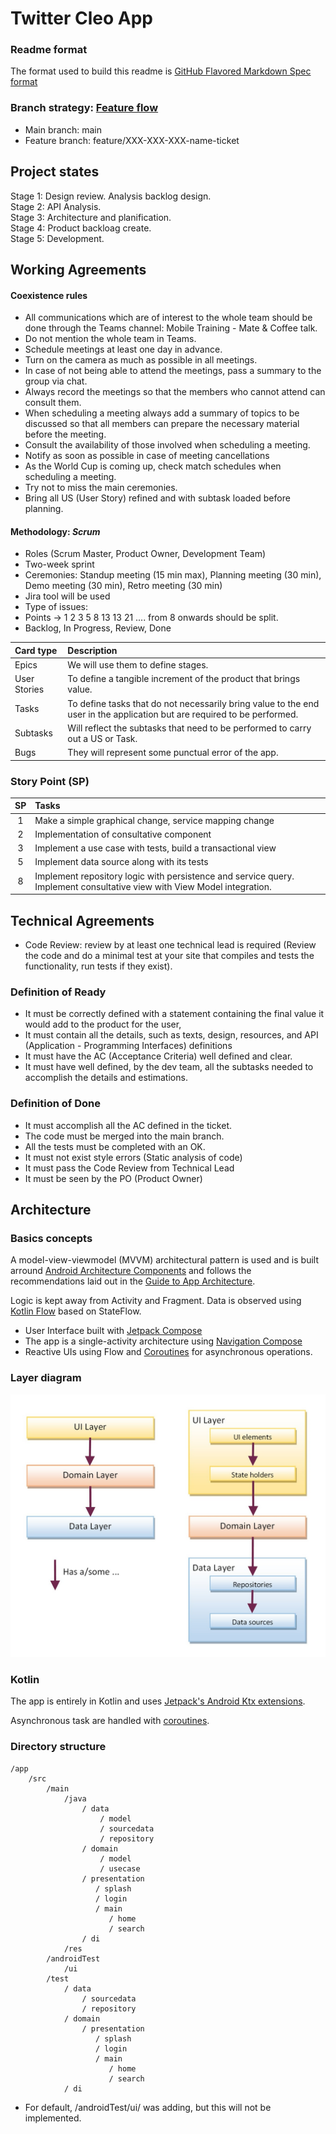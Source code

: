 # Twitter Cleo App

### Readme format

The format used to build this readme is  [GitHub Flavored Markdown Spec format](https://github.github.com/gfm/)

### Branch strategy: [Feature flow](https://www.atlassian.com/git/tutorials/comparing-workflows/feature-branch-workflow)
 - Main branch: main
 - Feature branch: feature/XXX-XXX-XXX-name-ticket

## Project states
Stage 1: Design review. Analysis backlog design.  
Stage 2: API Analysis.  
Stage 3: Architecture and planification.  
Stage 4: Product backloag create.  
Stage 5: Development.  

## Working Agreements 

#### Coexistence rules 

 - All communications which are of interest to the whole team should be done through the Teams channel: Mobile Training - Mate & Coffee talk.  
 - Do not mention the whole team in Teams. 
 - Schedule meetings at least one day in advance. 
 - Turn on the camera as much as possible in all meetings. 
 - In case of not being able to attend the meetings, pass a summary to the group via chat. 
 - Always record the meetings so that the members who cannot attend can consult them. 
 - When scheduling a meeting always add a summary of topics to be discussed so that all members can prepare the necessary material before the meeting. 
 - Consult the availability of those involved when scheduling a meeting. 
 - Notify as soon as possible in case of meeting cancellations 
 - As the World Cup is coming up, check match schedules when scheduling a meeting. 
 - Try not to miss the main ceremonies. 
 - Bring all US (User Story) refined and with subtask loaded before planning. 

#### Methodology: ***Scrum***

 - Roles (Scrum Master, Product Owner, Development Team) 
 - Two-week sprint 
 - Ceremonies: Standup meeting (15 min max), Planning meeting (30 min), Demo meeting (30 min), Retro meeting (30 min) 
 - Jira tool will be used 
 - Type of issues: 
 - Points -> 1 2 3 5 8 13 13 21 .... from 8 onwards should be split. 
 - Backlog, In Progress, Review, Done

  | Card type    | Description                                                      |
  | :----------- | :--------------------------------------------------------------- |
  | Epics        | We will use them to define stages.                               |
  | User Stories | To define a tangible increment of the product that brings value. |
  | Tasks        | To define tasks that do not necessarily bring value to the end user in the application but are required to be performed. |
  | Subtasks     | Will reflect the subtasks that need to be performed to carry out a US or Task.  |
  | Bugs         | They will represent some punctual error of the app.              |
 
 
 ### Story Point (SP)
 
|  SP  | Tasks                                                       |
| :--: | :---------------------------------------------------------- |
| 1    | Make a simple graphical change, service mapping change      |
| 2    | Implementation of consultative component                    |
| 3    | Implement a use case with tests, build a transactional view |
| 5    | Implement data source along with its tests                  |
| 8    | Implement repository logic with persistence and service query. Implement consultative view with View Model integration. |


## Technical Agreements 


 - Code Review: review by at least one technical lead is required (Review the code and do a minimal test at your site that compiles and tests the functionality, run tests if they exist). 

### Definition of Ready 

 - It must be correctly defined with a statement containing the final value it would add to the product for the user, 
 - It must contain all the details, such as texts, design, resources, and API (Application - Programming Interfaces) definitions 
 - It must have the AC (Acceptance Criteria) well defined and clear. 
 - It must have well defined, by the dev team, all the subtasks needed to accomplish the details and estimations. 

### Definition of Done 

 - It must accomplish all the AC defined in the ticket. 
 - The code must be merged into the main branch. 
 - All the tests must be completed with an OK. 
 - It must not exist style errors (Static analysis of code) 
 - It must pass the Code Review from Technical Lead  
 - It must be seen by the PO (Product Owner) 
 
 
 
## Architecture

### Basics concepts

A model-view-viewmodel (MVVM) architectural pattern is used and is built arround [Android Architecture Components](https://developer.android.com/topic/libraries/architecture/) and follows the recommendations laid out in the [Guide to App Architecture](https://developer.android.com/jetpack/docs/guide).

Logic is kept away from Activity and Fragment. Data is observed using [Kotlin Flow](https://developer.android.com/kotlin/flow/stateflow-and-sharedflow) based on StateFlow.

* User Interface built with [Jetpack Compose](https://developer.android.com/jetpack/compose)
* The app is a single-activity architecture using [Navigation Compose](https://developer.android.com/jetpack/compose/navigation)
* Reactive UIs using Flow and [Coroutines](https://developer.android.com/kotlin/coroutines) for asynchronous operations.

### Layer diagram

![Link](doc_image/layer_diagram.jpg)

### Kotlin

The app is entirely in Kotlin and uses [Jetpack's Android Ktx extensions](https://developer.android.com/kotlin/ktx).

Asynchronous task are handled with [coroutines](https://developer.android.com/kotlin/coroutines).


### Directory structure
    /app
        /src
            /main
                /java
                    / data
                        / model
                        / sourcedata
                        / repository
                    / domain
                        / model
                        / usecase
                    / presentation
                       / splash
                       / login
                       / main
                          / home
                          / search
                    / di
                /res
            /androidTest
                /ui
            /test
                / data
                    / sourcedata
                    / repository
                / domain
                    / presentation
                       / splash
                       / login
                       / main
                          / home
                          / search
                / di

* For default, /androidTest/ui/ was adding, but this will not be implemented.